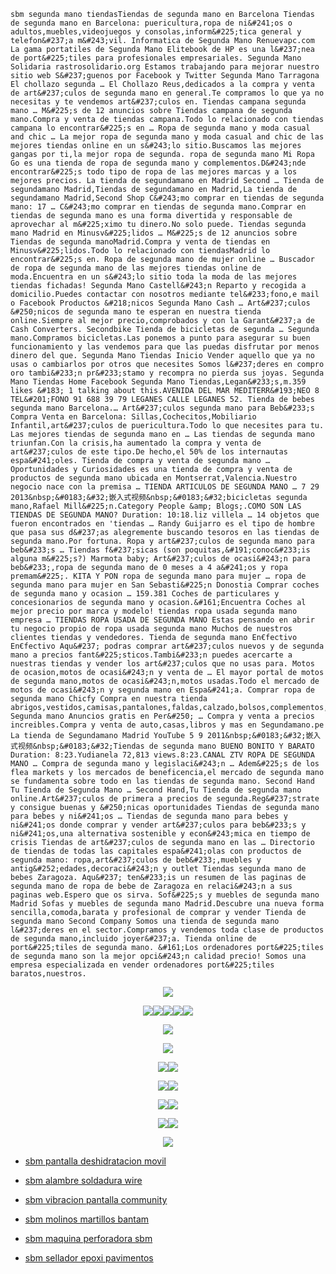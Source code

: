 
```
sbm segunda mano tiendasTiendas de segunda mano en Barcelona Tiendas de segunda mano en Barcelona: puericultura,ropa de ni&#241;os o adultos,muebles,videojuegos y consolas,inform&#225;tica general y telefon&#237;a m&#243;vil. Informatica de Segunda Mano Renuevapc.com La gama portatiles de Segunda Mano Elitebook de HP es una l&#237;nea de port&#225;tiles para profesionales empresariales. Segunda Mano Solidaria rastrosolidario.org Estamos trabajando para mejorar nuestro sitio web S&#237;guenos por Facebook y Twitter Segunda Mano Tarragona El chollazo segunda … El Chollazo Reus,dedicados a la compra y venta de art&#237;culos de segunda mano en general.Te compramos lo que ya no necesitas y te vendemos art&#237;culos en. Tiendas campana segunda mano … M&#225;s de 12 anuncios sobre Tiendas campana de segunda mano.Compra y venta de tiendas campana.Todo lo relacionado con tiendas campana lo encontrar&#225;s en … Ropa de segunda mano y moda casual and chic … La mejor ropa de segunda mano y moda casual and chic de las mejores tiendas online en un s&#243;lo sitio.Buscamos las mejores gangas por ti,la mejor ropa de segunda. ropa de segunda mano Mi Ropa Go es una tienda de ropa de segunda mano y complementos.D&#243;nde encontrar&#225;s todo tipo de ropa de las mejores marcas y a los mejores precios. La tienda de segundamano en Madrid Second … Tienda de segundamano Madrid,Tiendas de segundamano en Madrid,La tienda de segundamano Madrid,Second Shop C&#243;mo comprar en tiendas de segunda mano: 17 … C&#243;mo comprar en tiendas de segunda mano.Comprar en tiendas de segunda mano es una forma divertida y responsable de aprovechar al m&#225;ximo tu dinero.No solo puede. Tiendas segunda mano Madrid en Minusv&#225;lidos … M&#225;s de 12 anuncios sobre Tiendas de segunda manoMadrid.Compra y venta de tiendas en Minusv&#225;lidos.Todo lo relacionado con tiendasMadrid lo encontrar&#225;s en. Ropa de segunda mano de mujer online … Buscador de ropa de segunda mano de las mejores tiendas online de moda.Encuentra en un s&#243;lo sitio toda la moda de las mejores tiendas fichadas! Segunda Mano Castell&#243;n Reparto y recogida a domicilio.Puedes contactar con nosotros mediante tel&#233;fono,e mail o Facebook Productos &#218;nicos Segunda Mano Cash … Art&#237;culos &#250;nicos de segunda mano te esperan en nuestra tienda online.Siempre al mejor precio,comprobados y con la Garant&#237;a de Cash Converters. Secondbike Tienda de bicicletas de segunda … Segunda mano.Compramos bicicletas.Las ponemos a punto para asegurar su buen funcionamiento y las vendemos para que las puedas disfrutar por menos dinero del que. Segunda Mano Tiendas Inicio Vender aquello que ya no usas o cambiarlos por otros que necesites Somos l&#237;deres en compro oro tambi&#233;n pr&#233;stamo y recompra no pierda sus joyas. Segunda Mano Tiendas Home Facebook Segunda Mano Tiendas,Legan&#233;s,m.359 likes &#183; 1 talking about this.AVENIDA DEL MAR MEDITERR&#193;NEO 8 TEL&#201;FONO 91 688 39 79 LEGANES CALLE LEGANES 52. Tienda de bebes segunda mano Barcelona.… Art&#237;culos segunda mano para Beb&#233;s Compra Venta en Barcelona: Sillas,Cochecitos,Mobiliario Infantil,art&#237;culos de puericultura.Todo lo que necesites para tu. Las mejores tiendas de segunda mano en … Las tiendas de segunda mano triunfan.Con la crisis,ha aumentado la compra y venta de art&#237;culos de este tipo.De hecho,el 50% de los internautas espa&#241;oles. Tienda de compra y venta de segunda mano … Oportunidades y Curiosidades es una tienda de compra y venta de productos de segunda mano ubicada en Montserrat,Valencia.Nuestro negocio nace con la premisa … TIENDA ARTICULOS DE SEGUNDA MANO … 7 29 2013&nbsp;&#0183;&#32;嵌入式视频&nbsp;&#0183;&#32;bicicletas segunda mano,Rafael Mill&#225;n.Category People &amp; Blogs;.COMO SON LAS TIENDAS DE SEGUNDA MANO? Duration: 10:18.liz villela … 14 objetos que fueron encontrados en 'tiendas … Randy Guijarro es el tipo de hombre que pasa sus d&#237;as alegremente buscando tesoros en las tiendas de segunda mano.Por fortuna. Ropa y art&#237;culos de segunda mano para beb&#233;s … Tiendas f&#237;sicas (son poquitas,&#191;conoc&#233;is alguna m&#225;s?) Marmota baby; Art&#237;culos de ocasi&#243;n para beb&#233;,ropa de segunda mano de 0 meses a 4 a&#241;os y ropa premam&#225;. KITA Y PON ropa de segunda mano para mujer … ropa de segunda mano para mujer en San Sebasti&#225;n Donostia Comprar coches de segunda mano y ocasion … 159.381 Coches de particulares y concesionarios de segunda mano y ocasion.&#161;Encuentra Coches al mejor precio por marca y modelo! tiendas ropa usada segunda mano empresa … TIENDAS ROPA USADA DE SEGUNDA MANO Estas pensando en abrir tu negocio propio de ropa usada segunda mano Muchos de nuestros clientes tiendas y vendedores. Tienda de segunda mano En€fectivo En€fectivo Aqu&#237; podras comprar art&#237;culos nuevos y de segunda mano a precios fant&#225;sticos.Tambi&#233;n puedes acercarte a nuestras tiendas y vender los art&#237;culos que no usas para. Motos de ocasion,motos de ocasi&#243;n y venta de … El mayor portal de motos de segunda mano,motos de ocasi&#243;n,motos usadas.Todo el mercado de motos de ocasi&#243;n y segunda mano en Espa&#241;a. Comprar ropa de segunda mano Chicfy Compra en nuestra tienda abrigos,vestidos,camisas,pantalones,faldas,calzado,bolsos,complementos,etc. Segunda mano Anuncios gratis en Per&#250; … Compra y venta a precios increibles.Compra y venta de auto,casas,libros y mas en Segundamano.pe La tienda de Segundamano Madrid YouTube 5 9 2011&nbsp;&#0183;&#32;嵌入式视频&nbsp;&#0183;&#32;Tiendas de segunda mano BUENO BONITO Y BARATO Duration: 8:23.Yudianela 72,813 views.8:23.CANAL ZTV ROPA DE SEGUNDA MANO … Compra de segunda mano y legislaci&#243;n … Adem&#225;s de los flea markets y los mercados de beneficencia,el mercado de segunda mano se fundamenta sobre todo en las tiendas de segunda mano. Second Hand Tu Tienda de Segunda Mano … Second Hand,Tu Tienda de segunda mano online.Art&#237;culos de primera a precios de segunda.Reg&#237;strate y consigue buenas y &#250;nicas oportunidades Tiendas de segunda mano para bebes y ni&#241;os … Tiendas de segunda mano para bebes y ni&#241;os donde comprar y vender art&#237;culos para beb&#233;s y ni&#241;os,una alternativa sostenible y econ&#243;mica en tiempo de crisis Tiendas de art&#237;culos de segunda mano en las … Directorio de tiendas de todas las capitales espa&#241;olas con productos de segunda mano: ropa,art&#237;culos de beb&#233;,muebles y antig&#252;edades,decoraci&#243;n y outlet Tiendas segunda mano de bebes Zaragoza. Aqu&#237; ten&#233;is un resumen de las paginas de segunda mano de ropa de bebe de Zaragoza en relaci&#243;n a sus paginas web.Espero que os sirva. Sof&#225;s y muebles de segunda mano Madrid Sofas y muebles de segunda mano Madrid.Descubre una nueva forma sencilla,comoda,barata y profesional de comprar y vender Tienda de segunda mano Second Company Somos una tienda de segunda mano l&#237;deres en el sector.Compramos y vendemos toda clase de productos de segunda mano,incluido joyer&#237;a. Tienda online de port&#225;tiles de segunda mano. &#161;Los ordenadores port&#225;tiles de segunda mano son la mejor opci&#243;n calidad precio! Somos una empresa especializada en vender ordenadores port&#225;tiles baratos,nuestros. 
```

<div align="center">

<a href="https://es-crusher.shibang-china.com/github&k=sbm+segunda+mano+tiendas"><img src="https://static.shibang-china.com/es/crusher/logo.jpg"></a>

<a href="https://es-crusher.shibang-china.com/github&k=sbm+segunda+mano+tiendas"><img src="https://static.shibang-china.com/es/crusher/index.jpg"></a><a href="https://es-crusher.shibang-china.com/material.htmlgithub&k=sbm+segunda+mano+tiendas"><img src="https://static.shibang-china.com/es/crusher/material.jpg"></a><a href="https://es-crusher.shibang-china.com/application.htmlgithub&k=sbm+segunda+mano+tiendas"><img src="https://static.shibang-china.com/es/crusher/application.jpg"></a><a href="https://es-crusher.shibang-china.com/aboutus.htmlgithub&k=sbm+segunda+mano+tiendas"><img src="https://static.shibang-china.com/es/crusher/aboutus.jpg"></a><a href="https://es-crusher.shibang-china.com/contact.htmlgithub&k=sbm+segunda+mano+tiendas"><img src="https://static.shibang-china.com/es/crusher/contact.jpg"></a>

<a href="https://es-crusher.shibang-china.com/github&k=sbm+segunda+mano+tiendas"><img src="https://static.shibang-china.com/es/crusher/banner.jpg"></a>

<a href="https://swt.shibang-china.com/github&k=sbm+segunda+mano+tiendas"><img src="https://static.shibang-china.com/es/crusher/text.jpg"></a>

<a href="https://swt.shibang-china.com/github&k=sbm+segunda+mano+tiendas"><img src="https://static.shibang-china.com/es/crusher/chat.jpg"></a><a href="https://es-crusher.shibang-china.com/contact.htmlgithub&k=sbm+segunda+mano+tiendas"><img src="https://static.shibang-china.com/es/crusher/message.jpg"></a>

<a href="https://es-crusher.shibang-china.com/products/pe.htmlgithub&k=sbm+segunda+mano+tiendas"><img src="https://static.shibang-china.com/es/crusher/pe.jpg"></a><a href="https://es-crusher.shibang-china.com/products/pf.htmlgithub&k=sbm+segunda+mano+tiendas"><img src="https://static.shibang-china.com/es/crusher/pf.jpg"></a>

<a href="https://es-crusher.shibang-china.com/products/hpt.htmlgithub&k=sbm+segunda+mano+tiendas"><img src="https://static.shibang-china.com/es/crusher/hpt.jpg"></a><a href="https://es-crusher.shibang-china.com/products/vsi.htmlgithub&k=sbm+segunda+mano+tiendas"><img src="https://static.shibang-china.com/es/crusher/vsi.jpg"></a>

<a href="https://es-crusher.shibang-china.com/products/klv.htmlgithub&k=sbm+segunda+mano+tiendas"><img src="https://static.shibang-china.com/es/crusher/klv.jpg"></a><a href="https://es-crusher.shibang-china.com/products/portable.htmlgithub&k=sbm+segunda+mano+tiendas"><img src="https://static.shibang-china.com/es/crusher/portable.jpg"></a>

<a href="https://swt.shibang-china.com/github&k=sbm+segunda+mano+tiendas"><img src="https://static.shibang-china.com/es/crusher/case.jpg"></a>

</div>


* [sbm pantalla deshidratacion movil](sbm%20pantalla%20deshidratacion%20movil.md)

* [sbm alambre soldadura wire](sbm%20alambre%20soldadura%20wire.md)

* [sbm vibracion pantalla community](sbm%20vibracion%20pantalla%20community.md)

* [sbm molinos martillos bantam](sbm%20molinos%20martillos%20bantam.md)

* [sbm maquina perforadora sbm](sbm%20maquina%20perforadora%20sbm.md)

* [sbm sellador epoxi pavimentos](sbm%20sellador%20epoxi%20pavimentos.md)